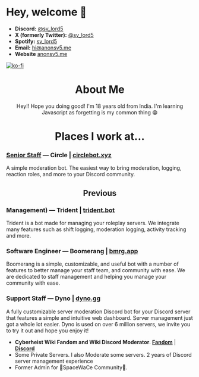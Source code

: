 # Hey, welcome 👋

- **Discord:** [@sv_lord5](https://discord.com/users/834888738919153684) 
- **X (formerly Twitter):** [@sv_lord5](https://x.com/sv_lord5) 
- **Spotify:** [sv_lord5](https://open.spotify.com/user/kxyloe5tvw4oczmbbe1fi7vcb)
- **Email:** [hi@anonsv5.me](mailto:hi@anonsv5.me)
- **Website** [anonsv5.me](https://www.anonsv5.me/)

[![ko-fi](https://ko-fi.com/img/githubbutton_sm.svg)](https://ko-fi.com/T6T6S08IM)

<div align="center">
  <h1><strong>About Me</strong></h1>
 <p>Hey!! Hope you doing good! I'm 18 years old from India. I'm learning Javascript as forgetting is my common thing 😁</p>
</div>

<div align="center">
  <h1><strong>Places I work at...</strong></h1>
</div>

### [Senior Staff](https://circlebot.xyz/) — Circle | [circlebot.xyz](https://circlebot.xyz/)
A simple moderation bot. The easiest way to bring moderation, logging, reaction roles, and more to your Discord community.

 <div align="center">
  <h2><strong>Previous</strong></h2>
 <p></p>
</div>

### Management) — Trident | [trident.bot](https://trident.bot/)
Trident is a bot made for managing your roleplay servers. We integrate many features such as shift logging, moderation logging, activity tracking and more.

### Software Engineer — Boomerang | [bmrg.app](https://bmrg.app/)
Boomerang is a simple, customizable, and useful bot with a number of features to better manage your staff team, and community with ease. We are dedicated to staff management and helping you manage your community with ease.

 ### Support Staff — Dyno | [dyno.gg](https://dyno.gg/)
A fully customizable server moderation Discord bot for your Discord server that features a simple and intuitive web dashboard. Server management just got a whole lot easier. Dyno is used on over 6 million servers, we invite you to try it out and hope you enjoy it!
- **Cyberheist Wiki Fandom and Wiki Discord Moderator**. **[Fandom](https://cyberheist.fandom.com/wiki/User:Svlord5)** | **[Discord](https://discord.gg/maSFWdPW7m)**
- Some Private Servers. I also Moderate some servers. 2 years of Discord server management experience
-  Former Admin for 🌟SpaceWaCe Community🌟.
<!--
# Are you working on any project?
🤷‍♂️

# Languages & Tools
<code><img height="20" src="https://raw.githubusercontent.com/github/explore/80688e429a7d4ef2fca1e82350fe8e3517d3494d/topics/javascript/javascript.png"></code>
<a href="https://discord.js.org"><img src="https://cdn.discordapp.com/attachments/740865034887888996/740865173065170994/logo-square.png" width="20" alt="discord.js" /></a>
<code><img height="20" src="https://raw.githubusercontent.com/github/explore/80688e429a7d4ef2fca1e82350fe8e3517d3494d/topics/git/git.png"></code>
<code><img alt="npm" src="https://img.shields.io/badge/-NPM-CB3837?style=flat-square&logo=npm&logoColor=white" /></code>

  |  [![Discord](https://img.shields.io/badge/Discord-5865F2?style=for-the-badge&logo=discord&logoColor=white)](https://discord.com/users/834888738919153684) 
  | [![Twitter](https://img.shields.io/badge/Twitter-00ACEE?style=for-the-badge&logo=twitter&logoColor=white)](https://twitter.com/sv_lord5)
   [![Twitter](https://img.shields.io/badge/Spotify-1DB954?style=for-the-spotify&logo=spotify&logoColor=white)](https://open.spotify.com/user/kxyloe5tvw4oczmbbe1fi7vcb)
   
## </> GitHub Stats
![Anonsv5's GitHub Stats](https://github-readme-stats.vercel.app/api?username=anonsv55&show_icons=true&theme=dracula&count_private=true&hide=prs,contribs,stars)
 
###### Also, Credits to **[DaStormer](https://github.com/DaStormer)** and **[GalaxyDanMC](https://github.com/GalaxyDanMC)**.

Made by [sv_lord5#5555](https://discord.com/users/834888738919153684) with help of [GalaxyDanMC#0001](https://discord.com/users/448857983309316096)
- **Website:** https://about.me/sv_lord5

## Discord Profile


[![Discord Presence](https://api.lanyard.rest/v1/users/834888738919153684)](https://discord.com/users/834888738919153684)
![Discord Profile](https://mydiscord.tolfix.com/?userId=834888738919153684)


-->

